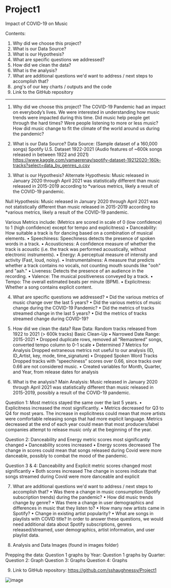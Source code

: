 # Project1
Impact of COVID-19 on Music

Contents: 
1.	Why did we choose this project?
2.	What is our Data Source?
3.	What is our Hypothesis?
4.	What are specific questions we addressed?
5.	How did we clean the data?
6.	What is the analysis?
7.	What are additional questions we'd want to address / next steps to accomplish that?
8.	.png's of our key charts / outputs and the code
9.	Link to the GitHub repository
______________________________________________________________________________

1.	Why did we choose this project?
The COVID-19 Pandemic had an impact on everybody’s lives. We were interested in understanding how music trends were impacted during this time. Did music help people get through the hard times? Were people listening to more or less music? How did music change to fit the climate of the world around us during the pandemic?

2.	What is our Data Source?
Data Source: (Sample dataset of a 160,000 songs)
Spotify U.S. Dataset 1922-2021 (Audio features of ~600k songs released in between 1922 and 2021)
https://www.kaggle.com/yamaerenay/spotify-dataset-19212020-160k-tracks?select=data_by_genres_o.csv

3.	What is our Hypothesis?
Alternate Hypothesis: Music released in January 2020 through April 2021 was statistically different than music released in 2015-2019 according to *various metrics, likely a result of the COVID-19 pandemic.

Null Hypothesis: Music released in January 2020 through April 2021 was not statistically different than music released in 2015-2019 according to *various metrics, likely a result of the COVID-19 pandemic.

Various Metrics include: (Metrics are scored in scale of 0 (low confidence) to 1 (high confidence) except for tempo and explicitness)
•	Danceability: How suitable a track is for dancing based on a combination of musical elements.
•	Speechiness: Speechiness detects the presence of spoken words in a track.
•	Acousticness: A confidence measure of whether the track is acoustic (i.e. the track was performed acoustically, without electronic instruments).
•	Energy: A perceptual measure of intensity and activity (Fast, loud, noisy).
•	Instrumentalness: A measure that predicts whether a track contains no vocals, not counting mouth sounds like "ooh" and "aah."
•	Liveness: Detects the presence of an audience in the recording.
•	Valence: The musical positiveness conveyed by a track. 
•	Tempo: The overall estimated beats per minute (BPM).
•	Explicitness: Whether a song contains explicit content.

4.	What are specific questions we addressed?
•	Did the various metrics of music change over the last 5 years? 
•	Did the various metrics of music change during the COVID-19 Pandemic?
•	Did the metrics of tracks streamed change in the last 5 years?
•	Did the metrics of tracks streamed change during COVID-19?

5.	How did we clean the data?
Raw Data: Random tracks released from 1922 to 2021 (> 600k tracks)
Basic Clean-Up
•	Narrowed Date Range: 2015-2021
•	Dropped duplicate rows, removed all “Remastered” songs, converted tempo column to 0-1 scale
•	Determined 7 Metrics for Analysis
Dropped extraneous metrics not useful to our analysis (ID, ID_Artist, key, mode, time_signature)
•	Dropped Spoken Word Tracks
Dropped tracks with “speechiness” scores over 0.66, since tracks over 0.66 are not considered music.
•	Created variables for Month, Quarter, and Year, from release dates for analysis

6.	What is the analysis?
Main Analysis: Music released in January 2020 through April 2021 was statistically different than music released in 2015-2019, possibly a result of the COVID-19 pandemic.

Question 1: 
Most metrics stayed the same over the last 5 years. 
•	Explicitness increased the most significantly. 
•	Metrics decreased for Q3 to Q4 for most years. 
The increase in explicitness could mean that more artists were comfortable releasing songs that had more explicit language. Metrics decreased at the end of each year could mean that most producers/label companies attempt to release music only at the beginning of the year. 

Question 2: 
Danceability and Energy metric scores most significantly changed
•	Danceability scores increased
•	Energy scores decreased
The change in scores could mean that songs released during Covid were more danceable, possibly to combat the mood of the pandemic.

Question 3 & 4:
Danceability and Explicit metric scores changed most significantly 
•	Both scores increased
The change in scores indicate that songs streamed during Covid were more danceable and explicit  

7.	What are additional questions we'd want to address / next steps to accomplish that?
•	Was there a change in music consumption (Spotify subscription trends) during the pandemic?
•	How did music trends change by genre?
•	Was there a change in user demographics and differences in music that they listen to?
•	How many new artists came in Spotify?
•	Change in existing artist popularity?
•	What are songs in playlists with COVID title?
In order to answer these questions, we would need additional data about Spotify subscriptions, genres released/streamed, user demographics, artist information, and user playlist data. 

8.	Analysis and Data Images (found in images folder)

Prepping the data: 
Question 1 graphs by Year: 
Question 1 graphs by Quarter: 
Question 2: Graph
Question 3: Graphs
Question 4: Graphs
 
9.	Link to GitHub repository: 
https://github.com/sshaughnessy/Project1


![image](https://user-images.githubusercontent.com/83885856/129448395-96af5f17-22d2-408d-a50b-4e1bb87284cc.png)


